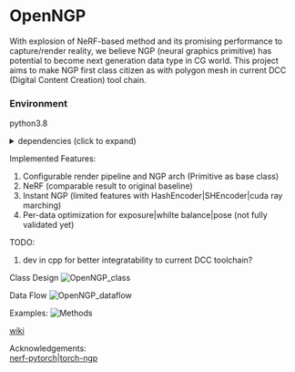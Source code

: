 # OpenNGP
With explosion of NeRF-based method and its promising performance to capture/render reality, we believe NGP (neural graphics primitive) has potential to become next generation data type in CG world. This project aims to make NGP first class citizen as with polygon mesh in current DCC (Digital Content Creation) tool chain.

### Environment
python3.8
<details>
<summary> dependencies (click to expand) </summary>
- numpy
- torch
- pillow
- tqdm
- tensorboardX
- gin-config
- opencv-python
- scipy
- rich
</details>

Implemented Features:
1. Configurable render pipeline and NGP arch (Primitive as base class)
2. NeRF (comparable result to original baseline)
3. Instant NGP (limited features with HashEncoder|SHEncoder|cuda ray marching)
4. Per-data optimization for exposure|whilte balance|pose (not fully validated yet)

TODO:
1. dev in cpp for better integratability to current DCC toolchain?

Class Design
![OpenNGP_class](https://user-images.githubusercontent.com/7394919/167256775-8b7a004f-7f1b-4239-b611-40b1ce97491b.jpg)

Data Flow
![OpenNGP_dataflow](https://user-images.githubusercontent.com/7394919/165758547-b5b39fec-7045-44dc-9cb8-2f574dd442d5.jpg)

Examples:
![Methods](https://user-images.githubusercontent.com/7394919/175198696-86223bfe-dba2-4160-9f83-48777d53c447.jpg)

[wiki](https://github.com/openNGP/openNGP/wiki)

Acknowledgements:\
[nerf-pytorch](https://github.com/yenchenlin/nerf-pytorch)|[torch-ngp](https://github.com/ashawkey/torch-ngp)
